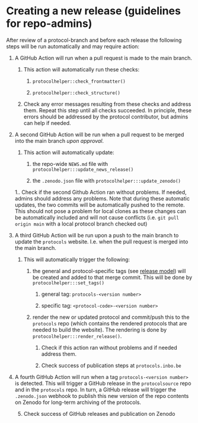 # Creating a new release (guidelines for repo-admins)

After review of a protocol-branch and before each release the following steps will be run automatically and may require action:

1.  A GitHub Action will run when a pull request is made to the main branch.

    1.  This action will automatically run these checks:

        1.  `protocolhelper::check_frontmatter()`

        2.  `protocolhelper::check_structure()`

    2.  Check any error messages resulting from these checks and address them.
        Repeat this step until all checks succeeded.
        In principle, these errors should be addressed by the protocol contributor, but admins can help if needed.

2.  A second GitHub Action will be run when a pull request to be merged into the main branch *upon approval*.

    1.  This action will automatically update:

        1.  the repo-wide `NEWS.md` file with `protocolhelper:::update_news_release()`

        2.  the `.zenodo.json` file with `protocolhelper:::update_zenodo()`

    1..
    Check if the second Github Action ran without problems.
    If needed, admins should address any problems.
    Note that during these automatic updates, the two commits will be automatically pushed to the remote.
    This should not pose a problem for local clones as these changes can be automatically included and will not cause conflicts (i.e. `git pull origin main` with a local protocol branch checked out)

3.  A third GitHub Action will be run upon a push to the main branch to update the `protocols` website.
    I.e. when the pull request is merged into the main branch.

    1.  This will automatically trigger the following:

        1.  the general and protocol-specific tags (see [release model](README.md#release-model)) will be created and added to that merge commit.
            This will be done by `protocolhelper:::set_tags()`

            1.  general tag: `protocols-<version number>`

            2.  specific tag: `<protocol-code>-<version number>`

        2.  render the new or updated protocol and commit/push this to the `protocols` repo (which contains the rendered protocols that are needed to build the website).
            The rendering is done by `protocolhelper:::render_release()`.

            1.  Check if this action ran without problems and if needed address them.

            2.  Check success of publication steps at `protocols.inbo.be`

4.  A fourth GitHub Action will run when a tag `protocols-<version number>` is detected.
    This will trigger a GitHub release in the `protocolsource` repo and in the `protocols` repo.
    In turn, a GitHub release will trigger the `.zenodo.json` webhook to publish this new version of the repo contents on Zenodo for long-term archiving of the protocols.

    5.  Check success of GitHub releases and publication on Zenodo

